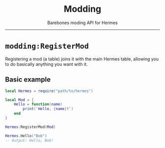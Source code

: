 <div align="center">
<h1>Modding</h1>

Barebones moding API for Hermes
</div>

<hr>

# `modding:RegisterMod`

Registering a mod (a table) joins it with the main Hermes table, allowing you to do basically anything you want with it.


## Basic example

```lua
local Hermes = require("path/to/hermes")

local Mod = {
    Hello = function(name)
        print(`Hello, {name}!`)
    end
}

Hermes:RegisterMod(Mod)

Hermes.Hello("Bob")
-- Output: Hello, Bob!

```